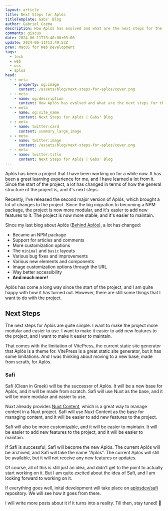 ```yaml
---
layout: article
title: Next Steps for Aplós
titleTemplate: Gabs' Blog
author: Gabriel Cozma
description: How Aplós has evolved and what are the next steps for the project to become even better, more modular, and easier to use.
comments: giscus
date: 2024-06-11T13:40:00+03:00
update: 2024-06-11T13:49:53Z
prev: MacOS for Web Development
tags:
  - tech
  - web
  - oss
  - aplos
head:
  - - meta
    - property: og:image
      content: /assets/blog/next-steps-for-aplos/cover.png
  - - meta
    - name: og:description
      content: How Aplós has evolved and what are the next steps for the project to become even better, more modular, and easier to use.
  - - meta
    - name: og:site_name
      content: Next Steps for Aplós | Gabs' Blog
  - - meta
    - name: twitter:card
      content: summary_large_image
  - - meta
    - name: twitter:image
      content: /assets/blog/next-steps-for-aplos/cover.png
  - - meta
    - name: twitter:title
      content: Next Steps for Aplós | Gabs' Blog
---
```


Aplós has been a project that I have been working on for a while now. It has been a great learning experience for me, and I have learned a lot from it. Since the start of the project, a lot has changed in terms of how the general structure of the project is, and it's next steps.

Recently, I've released the second major version of Aplós, which brought a lot of changes to the project. Since the big migration to becoming a NPM package, the project is now more modular, and it's easier to add new features to it. The project is now more stable, and it's easier to maintain.

Since my last blog about Aplós ([Behind Aplós](/blog/posts/behind-aplós)), a lot has changed:

- Became an NPM package
- Support for articles and comments
- More customization options
- The `minimal` and `basic` layouts
- Various bug fixes and improvements
- Various new elements and components
- Image customization options through the URL
- Way better accessibility
- **And much more!**

Aplós has come a long way since the start of the project, and I am quite happy with how it has turned out. However, there are still some things that I want to do with the project.

## Next Steps

The next steps for Aplós are quite simple. I want to make the project more modular and easier to use. I want to make it easier to add new features to the project, and I want to make it easier to maintain.

That comes with the limitation of VitePress, the current static site generator that Aplós is a theme for. VitePress is a great static site generator, but it has some limitations. And I was thinking about moving to a new base, made from scrath, for Aplós.

### Safí

Safí (Clean in Greek) will be the successor of Aplós. It will be a new base for Aplós, and it will be made from scratch. Safí will use Nuxt as the base, and it will be more modular and easier to use.

Nuxt already provides [Nuxt Content](https://content.nuxtjs.org/), which is a great way to manage content in a Nuxt project. Safí will use Nuxt Content as the base for managing content, and it will be easier to add new features to the project.

Safí will also be more customizable, and it will be easier to maintain. It will be easier to add new features to the project, and it will be easier to maintain.

If Safí is successful, Safí will become the new Aplós. The current Aplós will be archived, and Safí will take the name "Aplós". The current Aplós will still be available, but it will not receive any new features or updates.

Of course, all of this is still just an idea, and didn't get to the point to actually start working on it. But I am quite excited about the idea of Safí, and I am looking forward to working on it.

If everything goes well, inital development will take place on [aplosdev/safi](https://github.com/aplosdev/safi) repository. We will see how it goes from there.

I will write more posts about it if it turns into a reality. Till then, stay tuned! 🚀
